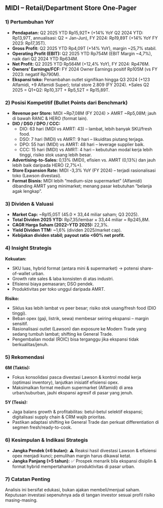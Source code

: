 ## MIDI – Retail/Department Store One‑Pager

### 1) Pertumbuhan YoY
- **Pendapatan:** Q2 2025 YTD Rp15,92T* (+14% YoY Q2 2024 YTD: Rp13,97T, annualisasi: Q2 = Jan-Jun), FY 2024: Rp19,89T (+14% YoY FY 2023: Rp17,35T).
- **Gross Profit:** Q2 2025 YTD Rp4,09T (+14% YoY), margin ~25,7% stabil.
- **Operating Profit (EBIT):** Q2 2025 YTD Rp754M (EBIT Margin ~4,7%), naik dari Q2 2024 YTD Rp634M.
- **Net Profit:** Q2 2025 YTD Rp564M (+12,4% YoY), FY 2024: Rp476M.
- **Owners’ Earnings/FCF:** FY 2024 Owner Earnings positif Rp105M (vs FY 2023: negatif Rp790M).
- **Ekspansi toko:** Penambahan outlet signifikan hingga Q3 2024 (+123 Alfamidi, +9 Alfamidi Super); total store 2.809 (FY 2024).
*Sales Q2 2025 = Q1+Q2: Rp10,37T + Rp5,52T = Rp15,89T.

### 2) Posisi Kompetitif (Bullet Points dari Benchmark)
- **Revenue per Store:** MIDI ~Rp7,08M (FY 2024) > AMRT ~Rp5,08M; jauh di bawah RANC & HERO (format lain).
- **DIO / DSO / DPO / CCC:**   
  - DIO: 63 hari (MIDI vs AMRT: 43) – lambat, lebih banyak SKU/fresh food.
  - DSO: 7 hari (MIDI) vs AMRT: 9 hari – likuiditas piutang terjaga.
  - DPO: 55 hari (MIDI) vs AMRT: 48 hari – leverage supplier baik.
  - CCC: 15 hari (MIDI) vs AMRT: 4 hari – kebutuhan modal kerja lebih tinggi, risiko stok usang lebih besar.
- **Advertising-to-Sales:** 0,13% (MIDI), efisien vs. AMRT (0,13%) dan jauh lebih baik daripada HERO (2,7%+).
- **Store Expansion Rate:** MIDI -3,3% YoY (FY 2024) – terjadi rasionalisasi toko (Lawson divestasi).
- **Format Bisnis:** MIDI lebih “medium-size supermarket” (Alfamidi) dibanding AMRT yang minimarket; menang pasar kebutuhan “belanja agak lengkap”.

### 3) Dividen & Valuasi
- **Market Cap:** ~Rp15,05T (45.0 × 33,44 miliar saham; Q3 2025).
- **Total Dividen 2025 YTD:** Rp7,35/lembar × 33,44 miliar = Rp245,8M.
- **CAGR Harga Saham (2022–YTD 2025):** 22,3%.
- **Yield Dividen TTM:** ~1,6% (dividen 2025/market cap).
- **Kebijakan dividen stabil; payout ratio <60% net profit.**

### 4) Insight Strategis
**Kekuatan:**
- SKU luas, hybrid format (antara mini & supermarket) → potensi share-of-wallet urban.
- Growth rate sales & laba konsisten di atas industri.
- Efisiensi biaya pemasaran; DSO pendek.
- Produktivitas per toko unggul daripada AMRT.

**Risiko:**
- Siklus kas lebih lambat vs peer besar; risiko stok usang/fresh food (DIO tinggi).
- Beban opex (gaji, listrik, sewa) membesar seiring ekspansi – margin sensitif.
- Rasionalisasi outlet (Lawson) dan exposure ke Modern Trade yang sedang tumbuh lambat; shifting ke General Trade.
- Pengembalian modal (ROIC) bisa terganggu jika ekspansi tidak berkualitas/jenuh.

### 5) Rekomendasi
**6M (Taktis):**
- Fokus konsolidasi pasca divestasi Lawson & kontrol modal kerja (optimasi inventory), lanjutkan inisiatif efisiensi opex.
- Maksimalkan format medium supermarket (Alfamidi) di area urban/suburban, jauhi ekspansi agresif di pasar yang jenuh.

**5Y (Tesis):**
- Jaga balans growth & profitabilitas: betul-betul selektif ekspansi; digitalisasi supply chain & CRM wajib prioritas.
- Pastikan adaptasi shifting ke General Trade dan perkuat differentiation di segmen fresh/ready-to-cook.

### 6) Kesimpulan & Indikasi Strategis
- **Jangka Pendek (≤6 bulan):** ⚠️ Reaksi hasil divestasi Lawson & efisiensi opex menjadi kunci; pemulihan margin harus dikawal ketat.
- **Jangka Panjang (>5 tahun):** ✅ Prospek menarik bila ekspansi disiplin & format hybrid mempertahankan produktivitas di pasar urban.

### 7) Catatan Penting
Analisis ini bersifat edukasi, bukan ajakan membeli/menjual saham. Keputusan investasi sepenuhnya ada di tangan investor sesuai profil risiko masing-masing.